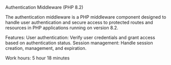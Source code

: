 Authentication Middleware (PHP 8.2)

The authentication middleware is a PHP middleware component designed to handle user authentication and secure access to protected routes and resources in PHP applications running on version 8.2.

Features:
User authentication: Verify user credentials and grant access based on authentication status.
Session management: Handle session creation, management, and expiration.

Work hours:
5 hour 18 minutes